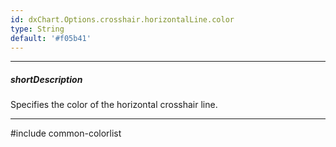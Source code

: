 ```yaml
---
id: dxChart.Options.crosshair.horizontalLine.color
type: String
default: '#f05b41'
---
```

---
##### shortDescription
Specifies the color of the horizontal crosshair line.

---
#include common-colorlist